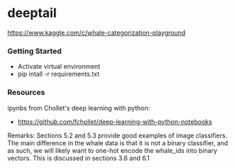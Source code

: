 # deeptail

https://www.kaggle.com/c/whale-categorization-playground

### Getting Started
- Activate virtual environment
- pip intall -r requirements.txt


### Resources

ipynbs from Chollet's deep learning with python:
- https://github.com/fchollet/deep-learning-with-python-notebooks

Remarks: Sections 5.2 and 5.3 provide good examples of image classifiers. The main difference in the whale data is that it is not a binary classifier, and as such, we will likely want to one-hot encode the whale_ids into binary vectors. This is discussed in sections 3.6 and 6.1
